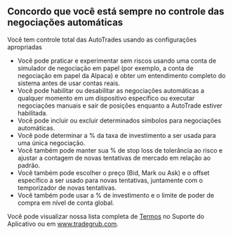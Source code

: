 ## Concordo que você está sempre no controle das negociações automáticas

Você tem controle total das AutoTrades usando as configurações apropriadas
- Você pode praticar e experimentar sem riscos usando uma conta de simulador de negociação em papel (por exemplo, a conta de negociação em papel da Alpaca) e obter um entendimento completo do sistema antes de usar contas reais.
- Você pode habilitar ou desabilitar as negociações automáticas a qualquer momento em um dispositivo específico ou executar negociações manuais e sair de posições enquanto a AutoTrade estiver habilitada.
- Você pode incluir ou excluir determinados símbolos para negociações automáticas.
- Você pode determinar a % da taxa de investimento a ser usada para uma única negociação.
- Você também pode manter sua % de stop loss de tolerância ao risco e ajustar a contagem de novas tentativas de mercado em relação ao padrão.
- Você também pode escolher o preço (Bid, Mark ou Ask) e o offset específico a ser usado para novas tentativas, juntamente com o temporizador de novas tentativas.
- Você também pode usar a % de investimento e o limite de poder de compra em nível de conta global.

Você pode visualizar nossa lista completa de [Termos](https://tradegrub.com/terms) no Suporte do Aplicativo ou em www.tradegrub.com.
